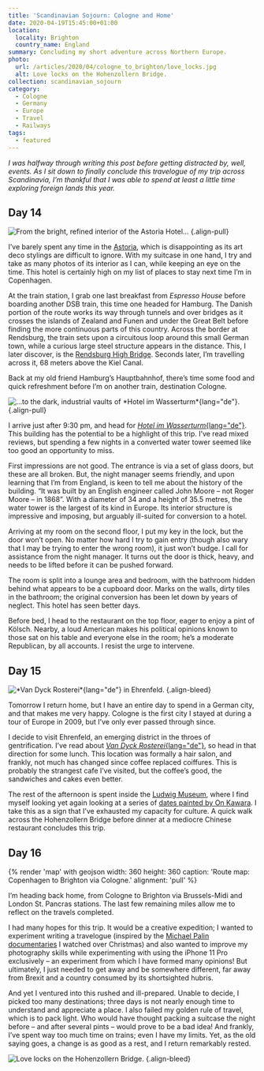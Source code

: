 ```yaml
---
title: 'Scandinavian Sojourn: Cologne and Home'
date: 2020-04-19T15:45:00+01:00
location:
  locality: Brighton
  country_name: England
summary: Concluding my short adventure across Northern Europe.
photo:
  url: /articles/2020/04/cologne_to_brighton/love_locks.jpg
  alt: Love locks on the Hohenzollern Bridge.
collection: scandinavian_sojourn
category:
  - Cologne
  - Germany
  - Europe
  - Travel
  - Railways
tags:
  - featured
---
```

*I was halfway through writing this post before getting distracted by, well, events. As I sit down to finally conclude this travelogue of my trip across Scandinavia, I’m thankful that I was able to spend at least a little time exploring foreign lands this year.*

## Day 14

![](astoria_hotel.jpg 'From the bright, refined interior of the Astoria Hotel…')
{.align-pull}

I’ve barely spent any time in the [Astoria][1], which is disappointing as its art deco stylings are difficult to ignore. With my suitcase in one hand, I try and take as many photos of its interior as I can, while keeping an eye on the time. This hotel is certainly high on my list of places to stay next time I’m in Copenhagen.

At the train station, I grab one last breakfast from *Espresso House* before boarding another DSB train, this time one headed for Hamburg. The Danish portion of the route works its way through tunnels and over bridges as it crosses the islands of Zealand and Funen and under the Great Belt before finding the more continuous parts of this country. Across the border at Rendsburg, the train sets upon a circuitous loop around this small German town, while a curious large steel structure appears in the distance. This, I later discover, is the [Rendsburg High Bridge][2]. Seconds later, I’m travelling across it, 68 meters above the Kiel Canal.

Back at my old friend Hamburg’s Hauptbahnhof, there’s time some food and quick refreshment before I’m on another train, destination Cologne.

![](hotel_im_wasserturm.jpg '…to the dark, industrial vaults of *Hotel im Wasserturm*{lang="de"}.')
{.align-pull}

I arrive just after 9:30 pm, and head for [*Hotel im Wasserturm*{lang="de"}][3]. This building has the potential to be a highlight of this trip. I’ve read mixed reviews, but spending a few nights in a converted water tower seemed like too good an opportunity to miss.

First impressions are not good. The entrance is via a set of glass doors, but these are all broken. But, the night manager seems friendly, and upon learning that I’m from England, is keen to tell me about the history of the building. “It was built by an English engineer called John Moore – not Roger Moore – in 1868”. With a diameter of 34 and a height of 35.5 metres, the water tower is the largest of its kind in Europe. Its interior structure is impressive and imposing, but arguably ill-suited for conversion to a hotel.

Arriving at my room on the second floor, I put my key in the lock, but the door won’t open. No matter how hard I try to gain entry (though also wary that I may be trying to enter the wrong room), it just won’t budge. I call for assistance from the night manager. It turns out the door is thick, heavy, and needs to be lifted before it can be pushed forward.

The room is split into a lounge area and bedroom, with the bathroom hidden behind what appears to be a cupboard door. Marks on the walls, dirty tiles in the bathroom; the original conversion has been let down by years of neglect. This hotel has seen better days.

Before bed, I head to the restaurant on the top floor, eager to enjoy a pint of Kölsch. Nearby, a loud American makes his political opinions known to those sat on his table and everyone else in the room; he’s a moderate Republican, by all accounts. I resist the urge to intervene.

## Day 15

![](van_dyck_rosterei.jpg '*Van Dyck Rosterei*{lang="de"} in Ehrenfeld.')
{.align-bleed}

Tomorrow I return home, but I have an entire day to spend in a German city, and that makes me very happy. Cologne is the first city I stayed at during a tour of Europe in 2009, but I’ve only ever passed through since.

I decide to visit Ehrenfeld, an emerging district in the throes of gentrification. I’ve read about [*Van Dyck Rosterei*{lang="de"}][4], so head in that direction for some lunch. This location was formally a hair salon, and frankly, not much has changed since coffee replaced coiffures. This is probably the strangest cafe I’ve visited, but the coffee’s good, the sandwiches and cakes even better.

The rest of the afternoon is spent inside the [Ludwig Museum][5], where I find myself looking yet again looking at a series of [dates painted by On Kawara][6]. I take this as a sign that I’ve exhausted my capacity for culture. A quick walk across the Hohenzollern Bridge before dinner at a mediocre Chinese restaurant concludes this trip.

## Day 16

{% render 'map' with geojson
  width: 360
  height: 360
  caption: 'Route map: Copenhagen to Brighton via Cologne.'
  alignment: 'pull'
%}

I’m heading back home, from Cologne to Brighton via Brussels-Midi and London St. Pancras stations. The last few remaining miles allow me to reflect on the travels completed.

I had many hopes for this trip. It would be a creative expedition; I wanted to experiment writing a travelogue (inspired by the [Michael Palin documentaries][7] I watched over Christmas) and also wanted to improve my photography skills while experimenting with using the iPhone 11 Pro exclusively – an experiment from which I have formed many opinions! But ultimately, I just needed to get away and be somewhere different, far away from Brexit and a country consumed by its shortsighted hubris.

And yet I ventured into this rushed and ill-prepared. Unable to decide, I picked too many destinations; three days is not nearly enough time to understand and appreciate a place. I also failed my golden rule of travel, which is to pack light. Who would have thought packing a suitcase the night before – and after several pints – would prove to be a bad idea! And frankly, I’ve spent way too much time on trains; even I have my limits. Yet, as the old saying goes, a change is as good as a rest, and I return remarkably rested.

![](love_locks.jpg 'Love locks on the Hohenzollern Bridge.')
{.align-bleed}

[1]: https://www.brochner-hotels.dk/hotel-astoria/
[2]: https://en.wikipedia.org/wiki/Rendsburg_High_Bridge
[3]: https://www.hotel-im-wasserturm.de/en/
[4]: https://vandyckkaffee.de
[5]: https://www.museum-ludwig.de/en.html
[6]: https://uk.phaidon.com/agenda/art/articles/2014/july/14/on-kawaras-date-paintings-explained/
[7]: https://www.bbc.co.uk/programmes/b008n8yy
